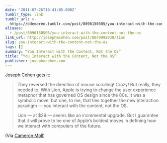 ```yaml
---
date: '2011-07-26T19:41:05.000Z'
tumblr_type: link
tumblr_url: >-
  https://ddemaree.tumblr.com/post/8096150505/you-interact-with-the-content-not-the-os
aliases:
  - /post/8096150505/you-interact-with-the-content-not-the-os
link_url: http://josephmcohen.com/post/8070992038/lion
slug: you-interact-with-the-content-not-the-os
tags: []
summary: “You Interact with the Content, Not the OS”
title: “You Interact with the Content, Not the OS”
publisher: josephmcohen.com
---
```


Joseph Cohen gets it:

<blockquote><p>They reversed the direction of mouse scrolling! Crazy! But really, they needed to. With Lion, Apple is trying to change the user experience metaphor that has governed OS design since the 80s. It was a symbolic move, but one, to me, that ties together the new interaction paradigm — you interact with the content, not the OS.</p>
  <p>Lion — at $29 — seems like an incremental upgrade. But I guarantee that it will prove to be one of Apple’s boldest moves in defining how we interact with computers of the future.</p></blockquote>

(Via [Cameron Moll](http://cameronmoll.com/))